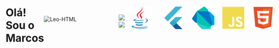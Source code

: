 
<div style="height: 60px; display: flex; justify-content: space-between; align-items: center;">
  <h1>Olá! Sou o Marcos</h1>
  <img alt="Leo-HTML" height="30" width="200" src="https://github.com/leonino/leonino/actions/workflows/generate_snake.yml/badge.svg">
<div>
	<a href="https://github.com/leonino"></a>
	<img height="180em" src="https://github-readme-stats.vercel.app/api?username=leonino&show_icons=true&theme=dracula&include_all_commits=true&count_private=true"/>
	<img height="180em" src="https://github-readme-stats.vercel.app/api/top-langs/?username=leonino&layout=compact&langs_count=7&theme=dracula"/>
</div>

<div style="height: 200px; display: flex; justify-content: space-between; align-items: center;">
  <div style="padding: 10px; height: 80px; width: 80px;">
		<img align="center" alt="Leo-Java" height="60" width="60" src="https://raw.githubusercontent.com/devicons/devicon/master/icons/java/java-original.svg">
	</div>
  <div style="height: 80px; width: 80px;">
		<img align="center" alt="Leo-Flutter" height="60" width="60" src="https://raw.githubusercontent.com/devicons/devicon/master/icons/flutter/flutter-original.svg">
	</div>
  <div style="height: 80px; width: 80px;">
		<img align="center" alt="Leo-Dart" height="60" width="60" src="https://raw.githubusercontent.com/devicons/devicon/master/icons/dart/dart-original.svg">
	</div>
  <div style="height: 80px; width: 80px;">
		<img align="center" alt="Leo-JS" height="60" width="60" src="https://raw.githubusercontent.com/devicons/devicon/master/icons/javascript/javascript-plain.svg">
	</div>
  <div style="height: 80px; width: 80px;">
		<img align="center" alt="Leo-HTML" height="60" width="60" src="https://raw.githubusercontent.com/devicons/devicon/master/icons/html5/html5-original.svg">
	</div>
  <div style="height: 80px; width: 80px;">
		<img align="center" alt="Leo-CSS3" height="60" width="60" src="https://raw.githubusercontent.com/devicons/devicon/master/icons/css3/css3-original.svg">
	</div>
  <div style="height: 80px; width: 80px;">
		<img align="center" alt="Leo-MySQL" height="60" width="60" src="https://raw.githubusercontent.com/devicons/devicon/master/icons/mysql/mysql-original.svg">
	</div>
  <div style="height: 80px; width: 80px;">
		<img align="center" alt="Leo-PostgreSQL" height="60" width="60" src="https://raw.githubusercontent.com/devicons/devicon/master/icons/postgresql/postgresql-original.svg">
	</div>
  <hr>
</div>

<div>
  <a href="https://www.instagram.com/marcos.ribeiro204/" target="_blank"><img src="https://img.shields.io/badge/-Instagram-%23E4405F?style=for-the-badge&logo=instagram&logoColor=white" target="_blank"></a>
	<a href="https://www.facebook.com/leoninopa/" target="_blank"><img src="
https://img.shields.io/badge/Facebook-1877F2?style=for-the-badge&logo=facebook&logoColor=white" target="_blank"></a>
  <a href = "mailto:slproger@gmail.com"><img src="https://img.shields.io/badge/-Gmail-%23333?style=for-the-badge&logo=gmail&logoColor=white" target="_blank"></a>
  <a href="https://www.linkedin.com/in/marcosribeiro33/" target="_blank"><img src="https://img.shields.io/badge/-LinkedIn-%230077B5?style=for-the-badge&logo=linkedin&logoColor=white" target="_blank"></a>
</div>

![snake gif](https://github.com/leonino/leonino/blob/output/github-contribution-grid-snake.svg )

```dart

@CEO('Solutil Sistemas')

```
